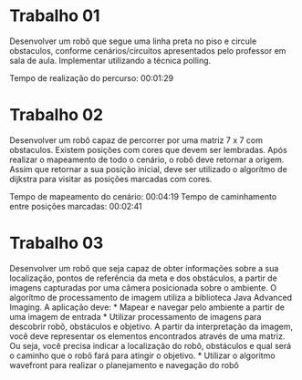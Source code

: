 # Trabalho 01
	
Desenvolver  um  robô  que  segue  uma  linha  preta  no  piso e circule obstaculos,  conforme  cenários/circuitos  apresentados pelo professor em sala de aula. 
Implementar utilizando a técnica polling.

Tempo de realização do percurso:                    00:01:29

# Trabalho 02

Desenvolver um robô capaz de percorrer por uma matriz 7 x 7 com obstaculos. Existem posições com cores que devem ser lembradas. Após realizar o mapeamento de todo o cenário, o robô deve retornar a origem.
Assim que retornar a sua posição inicial, deve ser utilizado o algorítmo de dijkstra para visitar as posições marcadas com cores.

Tempo de mapeamento do cenário:                     00:04:19
Tempo de caminhamento entre posições marcadas:      00:02:41

# Trabalho 03

Desenvolver um robô que seja capaz de obter informações sobre a sua localização, pontos de referência da meta e dos obstáculos, a partir de imagens capturadas por uma câmera posicionada sobre o ambiente.
O algorítmo de processamento de imagem utiliza a biblioteca Java Advanced Imaging. A aplicação deve:
    * Mapear e navegar pelo ambiente a partir de uma imagem de entrada 
    * Utilizar processamento de imagens para descobrir robô, obstáculos e objetivo. A partir da interpretação da imagem, você deve representar os elementos encontrados através de uma matriz. Ou seja, você precisa indicar a localização do robô, obstáculos e qual será o caminho que o robô fará para atingir o objetivo. 
    * Utilizar o algoritmo wavefront para realizar o planejamento e navegação do robô
